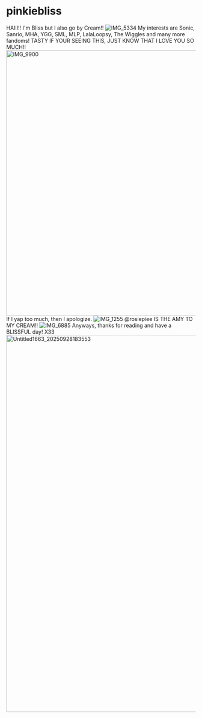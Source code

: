 # pinkiebliss
HAIII!! I'm Bliss but I also go by Cream!!
![IMG_5334](https://github.com/user-attachments/assets/40f45b15-ebc7-4513-b959-553eeb82e0cc)
My interests are Sonic, Sanrio, MHA, YGG, SML, MLP, LalaLoopsy, The Wiggles and many more fandoms!
TASTY IF YOUR SEEING THIS, JUST KNOW THAT I LOVE YOU SO MUCH!!
<img width="800" height="704" alt="IMG_9900" src="https://github.com/user-attachments/assets/9c674fe9-b872-41fb-9281-5ddded9587a8" />
If I yap too much, then I apologize.
![IMG_1255](https://github.com/user-attachments/assets/74d2244c-057b-4bb3-8b28-eb0b3adbf573)
@rosiepiee IS THE AMY TO MY CREAM!! 
![IMG_6885](https://github.com/user-attachments/assets/e7e1ca1a-b6e7-4ad2-b582-2da9996d29fd)
Anyways, thanks for reading and have a BLISSFUL day! X33
<img width="1000" height="1000" alt="Untitled1663_20250928183553" src="https://github.com/user-attachments/assets/7a5b87f5-aef9-4f06-b1c8-ed9de1a7d875" /> 
